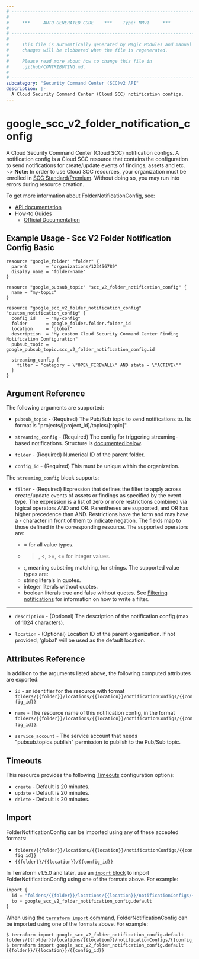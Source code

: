 ```yaml
---
# ----------------------------------------------------------------------------
#
#     ***     AUTO GENERATED CODE    ***    Type: MMv1     ***
#
# ----------------------------------------------------------------------------
#
#     This file is automatically generated by Magic Modules and manual
#     changes will be clobbered when the file is regenerated.
#
#     Please read more about how to change this file in
#     .github/CONTRIBUTING.md.
#
# ----------------------------------------------------------------------------
subcategory: "Security Command Center (SCC)v2 API"
description: |-
  A Cloud Security Command Center (Cloud SCC) notification configs.
---
```


# google_scc_v2_folder_notification_config

A Cloud Security Command Center (Cloud SCC) notification configs. A
notification config is a Cloud SCC resource that contains the
configuration to send notifications for create/update events of
findings, assets and etc.
~> **Note:** In order to use Cloud SCC resources, your organization must be enrolled
in [SCC Standard/Premium](https://cloud.google.com/security-command-center/docs/quickstart-security-command-center).
Without doing so, you may run into errors during resource creation.


To get more information about FolderNotificationConfig, see:

* [API documentation](https://cloud.google.com/security-command-center/docs/reference/rest/v2/folders.locations.notificationConfigs)
* How-to Guides
    * [Official Documentation](https://cloud.google.com/security-command-center/docs)

## Example Usage - Scc V2 Folder Notification Config Basic


```hcl
resource "google_folder" "folder" {
  parent       = "organizations/123456789"
  display_name = "folder-name"
}

resource "google_pubsub_topic" "scc_v2_folder_notification_config" {
  name = "my-topic"
}

resource "google_scc_v2_folder_notification_config" "custom_notification_config" {
  config_id    = "my-config"
  folder       = google_folder.folder.folder_id
  location     = "global"
  description  = "My custom Cloud Security Command Center Finding Notification Configuration"
  pubsub_topic =  google_pubsub_topic.scc_v2_folder_notification_config.id

  streaming_config {
    filter = "category = \"OPEN_FIREWALL\" AND state = \"ACTIVE\""
  }
}
```

## Argument Reference

The following arguments are supported:


* `pubsub_topic` -
  (Required)
  The Pub/Sub topic to send notifications to. Its format is
  "projects/[project_id]/topics/[topic]".

* `streaming_config` -
  (Required)
  The config for triggering streaming-based notifications.
  Structure is [documented below](#nested_streaming_config).

* `folder` -
  (Required)
  Numerical ID of the parent folder.

* `config_id` -
  (Required)
  This must be unique within the organization.


<a name="nested_streaming_config"></a>The `streaming_config` block supports:

* `filter` -
  (Required)
  Expression that defines the filter to apply across create/update
  events of assets or findings as specified by the event type. The
  expression is a list of zero or more restrictions combined via
  logical operators AND and OR. Parentheses are supported, and OR
  has higher precedence than AND.
  Restrictions have the form <field> <operator> <value> and may have
  a - character in front of them to indicate negation. The fields
  map to those defined in the corresponding resource.
  The supported operators are:
  * = for all value types.
  * >, <, >=, <= for integer values.
  * :, meaning substring matching, for strings.
  The supported value types are:
  * string literals in quotes.
  * integer literals without quotes.
  * boolean literals true and false without quotes.
  See
  [Filtering notifications](https://cloud.google.com/security-command-center/docs/how-to-api-filter-notifications)
  for information on how to write a filter.

- - -


* `description` -
  (Optional)
  The description of the notification config (max of 1024 characters).

* `location` -
  (Optional)
  Location ID of the parent organization. If not provided, 'global' will be used as the default location.



## Attributes Reference

In addition to the arguments listed above, the following computed attributes are exported:

* `id` - an identifier for the resource with format `folders/{{folder}}/locations/{{location}}/notificationConfigs/{{config_id}}`

* `name` -
  The resource name of this notification config, in the format
  `folders/{{folder}}/locations/{{location}}/notificationConfigs/{{config_id}}`.

* `service_account` -
  The service account that needs "pubsub.topics.publish" permission to
  publish to the Pub/Sub topic.


## Timeouts

This resource provides the following
[Timeouts](https://developer.hashicorp.com/terraform/plugin/sdkv2/resources/retries-and-customizable-timeouts) configuration options:

- `create` - Default is 20 minutes.
- `update` - Default is 20 minutes.
- `delete` - Default is 20 minutes.

## Import


FolderNotificationConfig can be imported using any of these accepted formats:

* `folders/{{folder}}/locations/{{location}}/notificationConfigs/{{config_id}}`
* `{{folder}}/{{location}}/{{config_id}}`


In Terraform v1.5.0 and later, use an [`import` block](https://developer.hashicorp.com/terraform/language/import) to import FolderNotificationConfig using one of the formats above. For example:

```tf
import {
  id = "folders/{{folder}}/locations/{{location}}/notificationConfigs/{{config_id}}"
  to = google_scc_v2_folder_notification_config.default
}
```

When using the [`terraform import` command](https://developer.hashicorp.com/terraform/cli/commands/import), FolderNotificationConfig can be imported using one of the formats above. For example:

```
$ terraform import google_scc_v2_folder_notification_config.default folders/{{folder}}/locations/{{location}}/notificationConfigs/{{config_id}}
$ terraform import google_scc_v2_folder_notification_config.default {{folder}}/{{location}}/{{config_id}}
```
